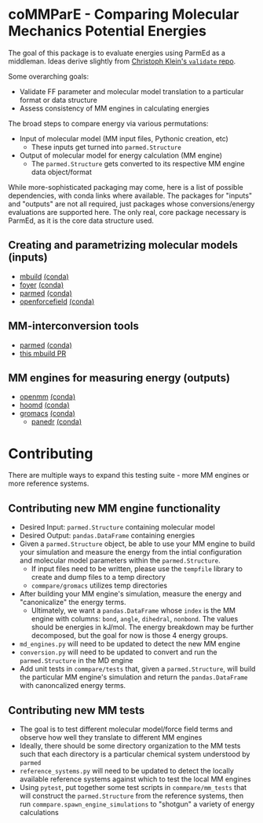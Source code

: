 # coMMParE - Comparing Molecular Mechanics Potential Energies

The goal of this package is to evaluate energies using
ParmEd as a middleman.
Ideas derive slightly from
[Christoph Klein's `validate` repo](https://github.com/ctk3b/validate).

Some overarching goals:

* Validate FF parameter and molecular model translation to
a particular format or data structure
* Assess consistency of MM engines in calculating energies

The broad steps to compare energy via various permutations:

* Input of molecular model (MM input files, Pythonic creation, etc)
    * These inputs get turned into `parmed.Structure`
* Output of molecular model for energy calculation (MM engine)
    * The `parmed.Structure` gets converted to its respective
    MM engine data object/format

While more-sophisticated packaging may come, here is a list of possible dependencies,
with conda links where available. 
The packages for "inputs" and "outputs" are not all required, just packages
whose conversions/energy evaluations are supported here.
The only real, core package necessary is ParmEd, as it is the core data
structure used.

## Creating and parametrizing molecular models (inputs)
* [mbuild](https://github.com/mosdef-hub/mbuild) [(conda)](https://anaconda.org/mosdef/mbuild)
* [foyer](https://github.com/mosdef-hub/foyer) [(conda)](https://anaconda.org/mosdef/foyer)
* [parmed](https://github.com/ParmEd/ParmEd) [(conda)](https://anaconda.org/omnia/parmed)
* [openforcefield](https://github.com/openforcefield/openforcefield) [(conda)](https://anaconda.org/omnia/openforcefield)

## MM-interconversion tools
* [parmed](https://github.com/ParmEd/ParmEd) [(conda)](https://anaconda.org/omnia/parmed)
* [this mbuild PR](https://github.com/mosdef-hub/mbuild/pull/622)

## MM engines for measuring energy (outputs)
* [openmm](https://github.com/openmm/openmm) [(conda)](https://anaconda.org/omnia/openmm)
* [hoomd](https://github.com/glotzerlab/hoomd-blue) [(conda)](https://anaconda.org/conda-forge/hoomd)
* [gromacs](http://manual.gromacs.org/) [(conda)](https://anaconda.org/bioconda/gromacs)
    * [panedr](https://github.com/jbarnoud/panedr) [(conda)](https://anaconda.org/conda-forge/panedr)


# Contributing
There are multiple ways to expand this testing suite - more MM engines or more 
reference systems.

## Contributing new MM engine functionality
* Desired Input: `parmed.Structure` containing molecular model
* Desired Output: `pandas.DataFrame` containing energies
* Given a `parmed.Structure` object, be able to use your MM engine to 
    build your simulation and measure the energy from the intial configuration
    and molecular model parameters within the `parmed.Structure`. 
    * If input files need to be written, please use the `tempfile` library
    to create and dump files to a temp directory
    * `commpare/gromacs` utilizes temp directories
* After building your MM engine's simulation, measure the energy and
"canonicalize" the energy terms.
    * Ultimately, we want a `pandas.DataFrame` whose `index` is the MM engine
    with columns: `bond`, `angle`, `dihedral`, `nonbond`. The values should be
    energies in kJ/mol. The energy breakdown may be further decomposed, but 
    the goal for now is those 4 energy groups.
* `md_engines.py` will need to be updated to detect the new MM engine
* `conversion.py` will need to be updated to convert and run the 
`parmed.Structure` in the MD engine
* Add unit tests in `commpare/tests` that, given a `parmed.Structure`, will
build the particular MM engine's simulation and return the `pandas.DataFrame`
with canoncalized energy terms.

## Contributing new MM tests
* The goal is to test different molecular model/force field terms and
observe how well they translate to different MM engines
* Ideally, there should be some directory organization to the MM tests such that
each directory is a particular chemical system understood by `parmed`
* `reference_systems.py` will need to be updated to detect the locally
available reference systems against which to test the local MM engines
* Using `pytest`, put together some test scripts in `commpare/mm_tests` that will
construct the `parmed.Structure` from the reference systems, then 
run `commpare.spawn_engine_simulations` to "shotgun" a variety of 
energy calculations
